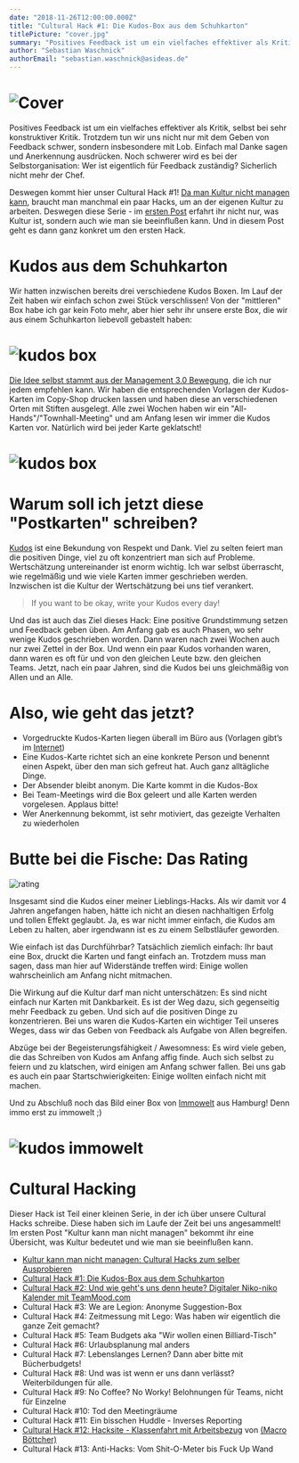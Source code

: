 ```yaml
---
date: "2018-11-26T12:00:00.000Z"
title: "Cultural Hack #1: Die Kudos-Box aus dem Schuhkarton"
titlePicture: "cover.jpg"
summary: "Positives Feedback ist um ein vielfaches effektiver als Kritik, selbst bei sehr konstruktiver Kritik. Trotzdem tun wir uns nicht nur mit dem Geben von Feedback schwer, sondern insbesondere mit Lob. Einfach mal Danke sagen und Anerkennung ausdrücken. Noch schwerer wird es bei der Selbstorganisation: Wer ist eigentlich für Feedback zuständig? Sicherlich nicht mehr der Chef."
author: "Sebastian Waschnick"
authorEmail: "sebastian.waschnick@asideas.de"
---
```


# ![Cover](cover.jpg)

Positives Feedback ist um ein vielfaches effektiver als Kritik, selbst bei sehr konstruktiver Kritik. Trotzdem tun wir uns nicht nur mit dem Geben von Feedback schwer, sondern insbesondere mit Lob. Einfach mal Danke sagen und Anerkennung ausdrücken. Noch schwerer wird es bei der Selbstorganisation: Wer ist eigentlich für Feedback zuständig? Sicherlich nicht mehr der Chef.

Deswegen kommt hier unser Cultural Hack #1! [Da man Kultur nicht managen kann](https://axelspringerideas.de/blog/2018/11/cultural-hacking-101/), braucht man manchmal ein paar Hacks, um an der eigenen Kultur zu arbeiten. Deswegen diese Serie - im [ersten Post](https://axelspringerideas.de/blog/2018/11/cultural-hacking-101/) erfahrt ihr nicht nur, was Kultur ist, sondern auch wie man sie beeinflußen kann. Und in diesem Post geht es dann ganz konkret um den ersten Hack.

# Kudos aus dem Schuhkarton

Wir hatten inzwischen bereits drei verschiedene Kudos Boxen. Im Lauf der Zeit haben wir einfach schon zwei Stück verschlissen! Von der "mittleren" Box habe ich gar kein Foto mehr, aber hier sehr ihr unsere erste Box, die wir aus einem Schuhkarton liebevoll gebastelt haben:

# ![kudos box](kudos-1b.jpg)

[Die Idee selbst stammt aus der Management 3.0 Bewegung](https://management30.com/practice/kudo-box/), die ich nur jedem empfehlen kann. Wir haben die entsprechenden Vorlagen der Kudos-Karten im Copy-Shop drucken lassen und haben diese an verschiedenen Orten mit Stiften ausgelegt. Alle zwei Wochen haben wir ein "All-Hands"/"Townhall-Meeting" und am Anfang lesen wir immer die Kudos Karten vor. Natürlich wird bei jeder Karte geklatscht!

# ![kudos box](kudos-1.jpg)

# Warum soll ich jetzt diese "Postkarten" schreiben?

[Kudos](https://www.urbandictionary.com/define.php?term=kudos) ist eine Bekundung von Respekt und Dank. Viel zu selten feiert man die positiven Dinge, viel zu oft konzentriert man sich auf Probleme. Wertschätzung untereinander ist enorm wichtig. Ich war selbst überrascht, wie regelmäßig und wie viele Karten immer geschrieben werden. Inzwischen ist die Kultur der Wertschätzung bei uns tief verankert.

> If you want to be okay, write your Kudos every day!

Und das ist auch das Ziel dieses Hack: Eine positive Grundstimmung setzen und Feedback geben üben. Am Anfang gab es auch Phasen, wo sehr wenige Kudos geschrieben worden. Dann waren nach zwei Wochen auch nur zwei Zettel in der Box. Und wenn ein paar Kudos vorhanden waren, dann waren es oft für und von den gleichen Leute bzw. den gleichen Teams. Jetzt, nach ein paar Jahren, sind die Kudos bei uns gleichmäßig von Allen und an Alle. 

# Also, wie geht das jetzt?

* Vorgedruckte Kudos-Karten liegen überall im Büro aus (Vorlagen gibt’s im [Internet](https://management30.com/wp-content/uploads/2015/02/kudo-cards-german-self-A4.pdf))
* Eine Kudos-Karte richtet sich an eine konkrete Person und benennt einen Aspekt, über den man sich gefreut hat. Auch ganz alltägliche Dinge.
* Der Absender bleibt anonym. Die Karte kommt in die Kudos-Box
* Bei Team-Meetings wird die Box geleert und alle Karten werden vorgelesen. Applaus bitte!
* Wer Anerkennung bekommt, ist sehr motiviert, das gezeigte Verhalten zu wiederholen

# Butte bei die Fische: Das Rating

![rating](cultural-hack-no-01-kudos.png)

Insgesamt sind die Kudos einer meiner Lieblings-Hacks. Als wir damit vor 4 Jahren angefangen haben, hätte ich nicht an diesen nachhaltigen Erfolg und tollen Effekt geglaubt. Ja, es war nicht immer einfach, die Kudos am Leben zu halten, aber irgendwann ist es zu einem Selbstläufer geworden.

Wie einfach ist das Durchführbar? Tatsächlich ziemlich einfach: Ihr baut eine Box, druckt die Karten und fangt einfach an. Trotzdem muss man sagen, dass man hier auf Widerstände treffen wird: Einige wollen wahrscheinlich am Anfang nicht mitmachen.

Die Wirkung auf die Kultur darf man nicht unterschätzen: Es sind nicht einfach nur Karten mit Dankbarkeit. Es ist der Weg dazu, sich gegenseitig mehr Feedback zu geben. Und sich auf die positiven Dinge zu konzentrieren. Bei uns waren die Kudos-Karten ein wichtiger Teil unseres Weges, dass wir das Geben von Feedback als Aufgabe von Allen begreifen. 

Abzüge bei der Begeisterungsfähigkeit / Awesomness: Es wird viele geben, die das Schreiben von Kudos am Anfang affig finde. Auch sich selbst zu feiern und zu klatschen, wird einigen am Anfang schwer fallen. Bei uns gab es auch ein paar Startschwierigkeiten: Einige wollten einfach nicht mit machen.

Und zu Abschluß noch das Bild einer Box von [Immowelt](https://www.immowelt.de/) aus Hamburg! Denn immo erst zu immowelt ;)

# ![kudos immowelt](kudos-immowelt.jpg)

# Cultural Hacking

Dieser Hack ist Teil einer kleinen Serie, in der ich über unsere Cultural Hacks schreibe. Diese haben sich im Laufe der Zeit bei uns angesammelt! Im ersten Post "Kultur kann man nicht managen" bekommt ihr eine Übersicht, was Kultur bedeutet und wie man sie beeinflußen kann.

* [Kultur kann man nicht managen: Cultural Hacks zum selber Ausprobieren](https://axelspringerideas.de/blog/2018/11/cultural-hacking-101/)
* [Cultural Hack #1: Die Kudos-Box aus dem Schuhkarton](https://axelspringerideas.de/blog/2018/11/cultural-hack-no-1-kudos/)
* [Cultural Hack #2: Und wie geht's uns denn heute? Digitaler Niko-niko Kalender mit TeamMood.com](https://axelspringerideas.de/blog/2018/11/cultural-hack-no-2-niko-niko/)
* Cultural Hack #3: We are Legion: Anonyme Suggestion-Box
* Cultural Hack #4: Zeitmessung mit Lego: Was haben wir eigentlich die ganze Zeit gemacht?
* Cultural Hack #5: Team Budgets aka "Wir wollen einen Billiard-Tisch"
* Cultural Hack #6: Urlaubsplanung mal anders
* Cultural Hack #7: Lebenslanges Lernen? Dann aber bitte mit Bücherbudgets!
* Cultural Hack #8: Und was ist wenn er uns dann verlässt? Weiterbildungen für alle.
* Cultural Hack #9: No Coffee? No Worky! Belohnungen für Teams, nicht für Einzelne
* Cultural Hack #10: Tod den Meetingräume
* Cultural Hack #11: Ein bisschen Huddle - Inverses Reporting
* [Cultural Hack #12: Hacksite - Klassenfahrt mit Arbeitsbezug](https://axelspringerideas.de/blog/2018/11/hacksite/) von [(Macro Böttcher)](https://www.linkedin.com/in/marco-b%C3%B6ttcher-55a74324/)
* Cultural Hack #13: Anti-Hacks: Vom Shit-O-Meter bis Fuck Up Wand
